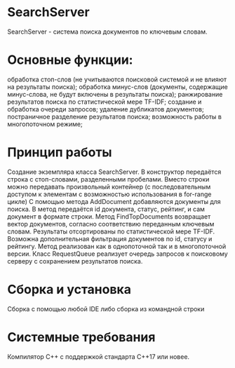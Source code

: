 # SearchServer
SearchServer - система поиска документов по ключевым словам.
# Основные функции:
обработка стоп-слов (не учитываются поисковой системой и не влияют на результаты поиска);
обработка минус-слов (документы, содержащие минус-слова, не будут включены в результаты поиска);
ранжирование результатов поиска по статистической мере TF-IDF;
создание и обработка очереди запросов;
удаление дубликатов документов;
постраничное разделение результатов поиска;
возможность работы в многопоточном режиме;
# Принцип работы
Создание экземпляра класса SearchServer. В конструктор передаётся строка с стоп-словами, разделенными пробелами. Вместо строки можно передавать произвольный контейнер (с последовательным доступом к элементам с возможностью использования в for-range цикле)
С помощью метода AddDocument добавляются документы для поиска. В метод передаётся id документа, статус, рейтинг, и сам документ в формате строки.
Метод FindTopDocuments возвращает вектор документов, согласно соответствию переданным ключевым словам. Результаты отсортированы по статистической мере TF-IDF. Возможна дополнительная фильтрация документов по id, статусу и рейтингу. Метод реализован как в однопоточной так и в многопоточной версии.
Класс RequestQueue реализует очередь запросов к поисковому серверу с сохранением результатов поиска.
# Сборка и установка
Сборка с помощью любой IDE либо сборка из командной строки
# Системные требования
Компилятор С++ с поддержкой стандарта C++17 или новее.
